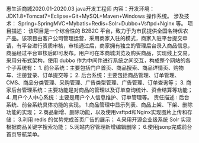 惠生活商城2020.01-2020.03
java开发工程师
内容：开发环境： JDK1.8+Tomcat7+Eclipse+Git+MySQL+Maven+Windows 操作系统。
涉及技术： Spring+SpringMVC+Mybatis+Redis+Solr+Dubbo+Vsftpd+Nginx 等。
项目描述： 该项目是一个综合性的 B2B2C 平台，致力于为市民提供全国名特优农产品。该项目由客户公司管理运营，采用商家入驻的模式，商家入驻平台提交申请，有平台进行资质审核，审核通过后，商家拥有独立的管理后台录入商品信息，商品经过平台审核后即可发布。用户可在本商城浏览及购买商品，实现线上交易。采用分布式架构，使用 dubbo 作为中间件进行系统之间交互，构成整个网站的各个子系统有：
             1. 前台系统：主要包括门户首页、商品搜索、商品详情页、购物车、注册登录、订单提交等；
             2. 后台系统：主要包括商品管理、订单管理、CMS、商品分类管理、采购管理、广告类型管理、广告管理、订单查询等；
             3. 商家后台管理系统：主要功能是对商品的管理以及订单查询统计、资金结算等功能；
             4. 用户个人中心系统：主要是用户个人信息维护、订单管理等。
责任描述 :  后台系统、前台系统具体功能的实现。
1.商品管理中显示列表、商品上架、下架、删除功能的实现；
2.商品新增、删除功能，以及使用vsftpd和Nginx实现图片上传和存储；
3.利用 redis 的优势完成首页广告的展示；
4.采用开源企业级系统 Solr 实现根据商品关键字搜索功能；
5.网站内容管理新增编辑删除；
6.使用jsonp完成前台首页导航菜单。
